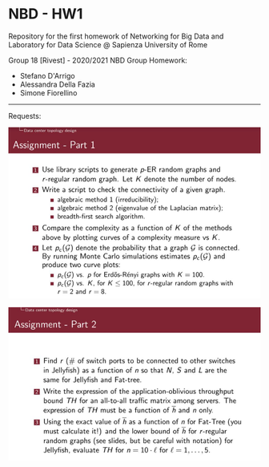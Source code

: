 # NBD - HW1
Repository for the first homework of Networking for Big Data and Laboratory for Data Science @ Sapienza University of Rome

Group 18 [Rivest] - 2020/2021 NBD Group Homework:
- Stefano D'Arrigo
- Alessandra Della Fazia
- Simone Fiorellino

---

Requests: 

![](./images/hw1.JPG)

![](./images/hw1pt2.JPG)
